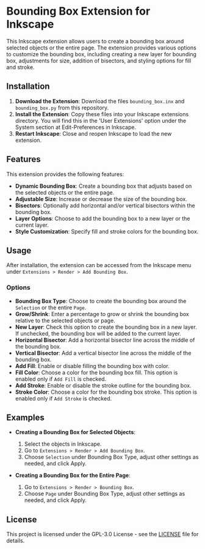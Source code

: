 # Bounding Box Extension for Inkscape

This Inkscape extension allows users to create a bounding box around selected objects or the entire page. The extension provides various options to customize the bounding box, including creating a new layer for bounding box, adjustments for size, addition of bisectors, and styling options for fill and stroke.

## Installation

1. **Download the Extension**: Download the files `bounding_box.inx` and `bounding_box.py` from this repository.
2. **Install the Extension**: Copy these files into your Inkscape extensions directory. You will find this in the 'User Extensions' option under the System section at Edit-Preferences in Inkscape.
3. **Restart Inkscape**: Close and reopen Inkscape to load the new extension.

## Features

This extension provides the following features:

- **Dynamic Bounding Box**: Create a bounding box that adjusts based on the selected objects or the entire page.
- **Adjustable Size**: Increase or decrease the size of the bounding box.
- **Bisectors**: Optionally add horizontal and/or vertical bisectors within the bounding box.
- **Layer Options**: Choose to add the bounding box to a new layer or the current layer.
- **Style Customization**: Specify fill and stroke colors for the bounding box.

## Usage

After installation, the extension can be accessed from the Inkscape menu under `Extensions > Render > Add Bounding Box`.

### Options

- **Bounding Box Type**: Choose to create the bounding box around the `Selection` or the entire `Page`.
- **Grow/Shrink**: Enter a percentage to grow or shrink the bounding box relative to the selected objects or page.
- **New Layer**: Check this option to create the bounding box in a new layer. If unchecked, the bounding box will be added to the current layer.
- **Horizontal Bisector**: Add a horizontal bisector line across the middle of the bounding box.
- **Vertical Bisector**: Add a vertical bisector line across the middle of the bounding box.
- **Add Fill**: Enable or disable filling the bounding box with color.
- **Fill Color**: Choose a color for the bounding box fill. This option is enabled only if `Add Fill` is checked.
- **Add Stroke**: Enable or disable the stroke outline for the bounding box.
- **Stroke Color**: Choose a color for the bounding box stroke. This option is enabled only if `Add Stroke` is checked.

## Examples

- **Creating a Bounding Box for Selected Objects**:

  1. Select the objects in Inkscape.
  2. Go to `Extensions > Render > Add Bounding Box`.
  3. Choose `Selection` under Bounding Box Type, adjust other settings as needed, and click Apply.

- **Creating a Bounding Box for the Entire Page**:
  1. Go to `Extensions > Render > Bounding Box`.
  2. Choose `Page` under Bounding Box Type, adjust other settings as needed, and click Apply.

## License

This project is licensed under the GPL-3.0 License - see the [LICENSE](LICENSE) file for details.
